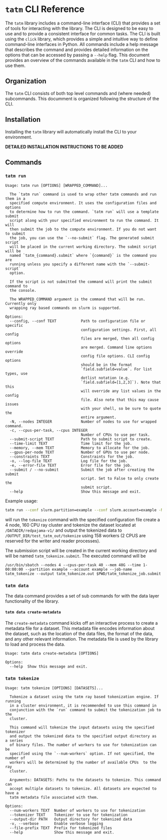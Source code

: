 # `tatm` CLI Reference

The `tatm` library includes a command-line interface (CLI) that provides a set of tools for interacting with the library. The CLI is designed to be
easy to use and to provide a consistent interface for common tasks. The CLI is built using the `click` library, which provides a simple and
intuitive way to define command-line interfaces in Python. All commands include a help message that describes the command and provides detailed
information on the options that can be accessed by passing a `--help` flag. This document provides an overview of the commands available in the
`tatm` CLI and how to use them.

## Organization

The `tatm` CLI consists of both top level commands and (where needed) subcommands. This documment is organized following the structure of the CLI.

## Installation

Installing the `tatm` library will automatically install the CLI to your environment.

**DETAILED INSTALLATION INSTRUCTIONS TO BE ADDED**

## Commands

### `tatm run`

```
Usage: tatm run [OPTIONS] [WRAPPED_COMMAND]...

  The `tatm run` command is used to wrap other tatm commands and run them in a
  specified compute environment. It uses the configuration files and options
  to determine how to run the command. `tatm run` will use a template submit
  script along with your specified environment to run the command. It will
  then submit the job to the compute environment. If you do not want to submit
  the job, you can use the `--no-submit` flag. The generated submit script
  will be placed in the current working directory. The submit script will be
  named `tatm_{command}.submit` where `{command}` is the command you are
  running unless you specify a different name with the `--submit-script`
  option.

  If the script is not submitted the command will print the submit command to
  the console.

  The WRAPPED_COMMAND argument is the command that will be run. Currently only
  wrapping ray based commands on slurm is supported.

Options:
  --config, --conf TEXT           Path to configuration file or specific
                                  configuration settings. First, all config
                                  files are merged, then all config options
                                  are merged. Command line options override
                                  config file options. CLI config options
                                  should be in the format
                                  `field.subfield=value`. For list types, use
                                  dotlist notation (e.g.
                                  `field.subfield=[1,2,3]`). Note that this
                                  will override any list values in the config
                                  file. Also note that this may cause issues
                                  with your shell, so be sure to quote the
                                  entire argument.
  -N, --nodes INTEGER             Number of nodes to use for wrapped command.
  -c, --cpus-per-task, --cpus INTEGER
                                  Number of CPUs to use per task.
  --submit-script TEXT            Path to submit script to create.
  --time-limit TEXT               Time limit for the job.
  --memory, --mem TEXT            Memory to allocate for the job.
  --gpus-per-node TEXT            Number of GPUs to use per node.
  --constraints TEXT              Constraints for the job.
  -o, --log-file TEXT             Log file for the job.
  -e, --error-file TEXT           Error file for the job.
  --submit / --no-submit          Submit the job after creating the submit
                                  script. Set to False to only create the
                                  submit script.
  --help                          Show this message and exit.
```

Example usage:

```bash
tatm run --conf slurm.partition=example --conf slurm.account=example -N 4 -c 40 tokenize --output-dir /$OUTPUT_DIR/test_tatm_out/tokenize -v /$DATADIR/redpajama-v1/
```
will run the `tokenize` command with the specified configuration file create a 4 node, 160 CPU ray cluster and tokenize the dataset located at `/DATADIR/redpajama-v1/` and output the tokenized data to `/OUTPUT_DIR/test_tatm_out/tokenize` using 158 workers (2 CPUS are reserved for the writer and reader processes).

The submission script will be created in the current working directory and will be named `tatm_tokenize.submit`. The executed command will be
```
/usr/bin/sbatch --nodes 4 --cpus-per-task 40 --mem 40G --time 1-00:00:00 --partition example --account example --job-name tatm_tokenize --output tatm_tokenize.out $PWD/tatm_tokenize_job.submit
```

### `tatm data`

The data command provides a set of sub commands for with the data layer functionality of the library.

#### `tatm data create-metadata`

The `create-metadata` command kicks off an interactive process to create a metadata file for a dataset. This metadata file
encodes information about the dataset, such as the location of the data files, the format of the data, and any other relevant
information. The metadata file is used by the library to load and process the data.

```
Usage: tatm data create-metadata [OPTIONS]

Options:
  --help  Show this message and exit.
```

### `tatm tokenize`

```
Usage: tatm tokenize [OPTIONS] [DATASETS]...

  Tokenize a dataset using the tatm ray based tokenization engine. If running
  in a cluster environment, it is recommended to use this command in
  conjunction with the `run` command to submit the tokenization job to the
  cluster.

  This command will tokenize the input datasets using the specified tokenizer
  and output the tokenized data to the specified output directory as  a series
  of binary files. The number of workers to use for tokenization can be
  specified using the `--num-workers` option. If not specified, the number of
  workers will be determined by the number of available CPUs  to the ray
  cluster.

  Arguments: DATASETS: Paths to the datasets to tokenize. This command can
  accept multiple datasets to tokenize. All datasets are expected to have a
  tatm metadata file associated with them.

Options:
  --num-workers TEXT  Number of workers to use for tokenization
  --tokenizer TEXT    Tokenizer to use for tokenization
  --output-dir PATH   Output directory for tokenized data
  -v, --verbose       Enable verbose logging
  --file-prefix TEXT  Prefix for tokenized files
  --help              Show this message and exit.
```